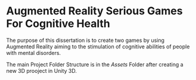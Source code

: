 # Augmented Reality Serious Games For Cognitive Health

The purpose of this dissertation is to create two games by using Augmented Reality aiming to the stimulation of cognitive abilities of people with mental disorders.

The main Project Folder Structure is in the *Assets* Folder after creating a new 3D prooject in Unity 3D.

